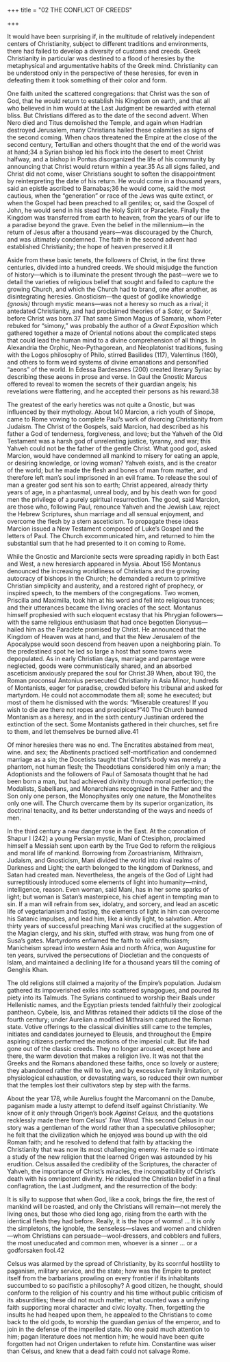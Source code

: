 +++
title = "02 THE CONFLICT OF CREEDS"

+++

It would have been surprising if, in the multitude of relatively independent centers of Christianity, subject to different traditions and environments, there had failed to develop a diversity of customs and creeds. Greek Christianity in particular was destined to a flood of heresies by the metaphysical and argumentative habits of the Greek mind. Christianity can be understood only in the perspective of these heresies, for even in defeating them it took something of their color and form.

One faith united the scattered congregations: that Christ was the son of God, that he would return to establish his Kingdom on earth, and that all who believed in him would at the Last Judgment be rewarded with eternal bliss. But Christians differed as to the date of the second advent. When Nero died and Titus demolished the Temple, and again when Hadrian destroyed Jerusalem, many Christians hailed these calamities as signs of the second coming. When chaos threatened the Empire at the close of the second century, Tertullian and others thought that the end of the world was at hand;34 a Syrian bishop led his flock into the desert to meet Christ halfway, and a bishop in Pontus disorganized the life of his community by announcing that Christ would return within a year.35 As all signs failed, and Christ did not come, wiser Christians sought to soften the disappointment by reinterpreting the date of his return. He would come in a thousand years, said an epistle ascribed to Barnabas;36 he would come, said the most cautious, when the “generation” or race of the Jews was quite extinct, or when the Gospel had been preached to all gentiles; or, said the Gospel of John, he would send in his stead the Holy Spirit or Paraclete. Finally the Kingdom was transferred from earth to heaven, from the years of our life to a paradise beyond the grave. Even the belief in the millennium—in the return of Jesus after a thousand years—was discouraged by the Church, and was ultimately condemned. The faith in the second advent had established Christianity; the hope of heaven preserved it.II

Aside from these basic tenets, the followers of Christ, in the first three centuries, divided into a hundred creeds. We should misjudge the function of history—which is to illuminate the present through the past—were we to detail the varieties of religious belief that sought and failed to capture the growing Church, and which the Church had to brand, one after another, as disintegrating heresies. Gnosticism—the quest of godlike knowledge *\(gnosis\)* through mystic means—was not a heresy so much as a rival; it antedated Christianity, and had proclaimed theories of a *Soter,* or Savior, before Christ was born.37 That same Simon Magus of Samaria, whom Peter rebuked for “simony,” was probably the author of a *Great Exposition* which gathered together a maze of Oriental notions about the complicated steps that could lead the human mind to a divine comprehension of all things. In Alexandria the Orphic, Neo-Pythagorean, and Neoplatonist traditions, fusing with the Logos philosophy of Philo, stirred Basilides \(117\), Valentinus \(160\), and others to form weird systems of divine emanations and personified “aeons” of the world. In Edessa Bardesanes \(200\) created literary Syriac by describing these aeons in prose and verse. In Gaul the Gnostic Marcus offered to reveal to women the secrets of their guardian angels; his revelations were flattering, and he accepted their persons as his reward.38

The greatest of the early heretics was not quite a Gnostic, but was influenced by their mythology. About 140 Marcion, a rich youth of Sinope, came to Rome vowing to complete Paul’s work of divorcing Christianity from Judaism. The Christ of the Gospels, said Marcion, had described as his father a God of tenderness, forgiveness, and love; but the Yahveh of the Old Testament was a harsh god of unrelenting justice, tyranny, and war; this Yahveh could not be the father of the gentle Christ. What good god, asked Marcion, would have condemned all mankind to misery for eating an apple, or desiring knowledge, or loving woman? Yahveh exists, and is the creator of the world; but he made the flesh and bones of man from matter, and therefore left man’s soul imprisoned in an evil frame. To release the soul of man a greater god sent his son to earth; Christ appeared, already thirty years of age, in a phantasmal, unreal body, and by his death won for good men the privilege of a purely spiritual resurrection. The good, said Marcion, are those who, following Paul, renounce Yahveh and the Jewish Law, reject the Hebrew Scriptures, shun marriage and all sensual enjoyment, and overcome the flesh by a stern asceticism. To propagate these ideas Marcion issued a New Testament composed of Luke’s Gospel and the letters of Paul. The Church excommunicated him, and returned to him the substantial sum that he had presented to it on coming to Rome.

While the Gnostic and Marcionite sects were spreading rapidly in both East and West, a new heresiarch appeared in Mysia. About 156 Montanus denounced the increasing worldliness of Christians and the growing autocracy of bishops in the Church; he demanded a return to primitive Christian simplicity and austerity, and a restored right of prophecy, or inspired speech, to the members of the congregations. Two women, Priscilla and Maximilla, took him at his word and fell into religious trances; and their utterances became the living oracles of the sect. Montanus himself prophesied with such eloquent ecstasy that his Phrygian followers—with the same religious enthusiasm that had once begotten Dionysus—hailed him as the Paraclete promised by Christ. He announced that the Kingdom of Heaven was at hand, and that the New Jerusalem of the Apocalypse would soon descend from heaven upon a neighboring plain. To the predestined spot he led so large a host that some towns were depopulated. As in early Christian days, marriage and parentage were neglected, goods were communistically shared, and an absorbed asceticism anxiously prepared the soul for Christ.39 When, about 190, the Roman proconsul Antonius persecuted Christianity in Asia Minor, hundreds of Montanists, eager for paradise, crowded before his tribunal and asked for martyrdom. He could not accommodate them all; some he executed; but most of them he dismissed with the words: “Miserable creatures\! If you wish to die are there not ropes and precipices?”40 The Church banned Montanism as a heresy, and in the sixth century Justinian ordered the extinction of the sect. Some Montanists gathered in their churches, set fire to them, and let themselves be burned alive.41

Of minor heresies there was no end. The Encratites abstained from meat, wine. and sex; the Abstinents practiced self-mortification and condemned marriage as a sin; the Docetists taught that Christ’s body was merely a phantom, not human flesh; the Theodotians considered him only a man; the Adoptionists and the followers of Paul of Samosata thought that he had been born a man, but had achieved divinity through moral perfection; the Modalists, Sabellians, and Monarchians recognized in the Father and the Son only one person, the Monophysites only one nature, the Monothelites only one will. The Church overcame them by its superior organization, its doctrinal tenacity, and its better understanding of the ways and needs of men.

In the third century a new danger rose in the East. At the coronation of Shapur I \(242\) a young Persian mystic, Mani of Ctesiphon, proclaimed himself a Messiah sent upon earth by the True God to reform the religious and moral life of mankind. Borrowing from Zoroastrianism, Mithraism, Judaism, and Gnosticism, Mani divided the world into rival realms of Darkness and Light; the earth belonged to the kingdom of Darkness, and Satan had created man. Nevertheless, the angels of the God of Light had surreptitiously introduced some elements of light into humanity—mind, intelligence, reason. Even woman, said Mani, has in her some sparks of light; but woman is Satan’s masterpiece, his chief agent in tempting man to sin. If a man will refrain from sex, idolatry, and sorcery, and lead an ascetic life of vegetarianism and fasting, the elements of light in him can overcome his Satanic impulses, and lead him, like a kindly light, to salvation. After thirty years of successful preaching Mani was crucified at the suggestion of the Magian clergy, and his skin, stuffed with straw, was hung from one of Susa’s gates. Martyrdoms enflamed the faith to wild enthusiasm; Manicheism spread into western Asia and north Africa, won Augustine for ten years, survived the persecutions of Diocletian and the conquests of Islam, and maintained a declining life for a thousand years till the coming of Genghis Khan.

The old religions still claimed a majority of the Empire’s population. Judaism gathered its impoverished exiles into scattered synagogues, and poured its piety into its Talmuds. The Syrians continued to worship their Baals under Hellenistic names, and the Egyptian priests tended faithfully their zoological pantheon. Cybele, Isis, and Mithras retained their addicts till the close of the fourth century; under Aurelian a modified Mithraism captured the Roman state. Votive offerings to the classical divinities still came to the temples, initiates and candidates journeyed to Eleusis, and throughout the Empire aspiring citizens performed the motions of the imperial cult. But life had gone out of the classic creeds. They no longer aroused, except here and there, the warm devotion that makes a religion live. It was not that the Greeks and the Romans abandoned these faiths, once so lovely or austere; they abandoned rather the will to live, and by excessive family limitation, or physiological exhaustion, or devastating wars, so reduced their own number that the temples lost their cultivators step by step with the farms.

About the year 178, while Aurelius fought the Marcomanni on the Danube, paganism made a lusty attempt to defend itself against Christianity. We know of it only through Origen’s book *Against Celsus,* and the quotations recklessly made there from Celsus’ *True Word.* This second Celsus in our story was a gentleman of the world rather than a speculative philosopher; he felt that the civilization which he enjoyed was bound up with the old Roman faith; and he resolved to defend that faith by attacking the Christianity that was now its most challenging enemy. He made so intimate a study of the new religion that the learned Origen was astounded by his erudition. Celsus assailed the credibility of the Scriptures, the character of Yahveh, the importance of Christ’s miracles, the incompatibility of Christ’s death with his omnipotent divinity. He ridiculed the Christian belief in a final conflagration, the Last Judgment, and the resurrection of the body:

It is silly to suppose that when God, like a cook, brings the fire, the rest of mankind will be roasted, and only the Christians will remain—not merely the living ones, but those who died long ago, rising from the earth with the identical flesh they had before. Really, it is the hope of worms\! ... It is only the simpletons, the ignoble, the senseless—slaves and women and children—whom Christians can persuade—wool-dressers, and cobblers and fullers, the most uneducated and common men, whoever is a sinner ... or a godforsaken fool.42

Celsus was alarmed by the spread of Christianity, by its scornful hostility to paganism, military service, and the state; how was the Empire to protect itself from the barbarians prowling on every frontier if its inhabitants succumbed to so pacifistic a philosophy? A good citizen, he thought, should conform to the religion of his country and his time without public criticism of its absurdities; these did not much matter; what counted was a unifying faith supporting moral character and civic loyalty. Then, forgetting the insults he had heaped upon them, he appealed to the Christians to come back to the old gods, to worship the guardian *genius* of the emperor, and to join in the defense of the imperiled state. No one paid much attention to him; pagan literature does not mention him; he would have been quite forgotten had not Origen undertaken to refute him. Constantine was wiser than Celsus, and knew that a dead faith could not salvage Rome.


